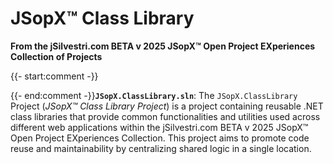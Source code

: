 ﻿
# JSopX™ Class Library

**From the ﻿jSilvestri.com BETA v 2025 JSopX™ Open Project EXperiences Collection of Projects**

{{- start:comment -}}
<!-- START JSOPX NOVA DOCX HEADER

includeType: Sections
workflowState: Is Production Ready
group: README
toc: true
isProductionReady: true

should be removed in final render document

END JSOPX NOVA DOCX HEADER -->
{{- end:comment -}}**`JSopX.ClassLibrary.sln`**: The `JSopX.ClassLibrary` Project (_JSopX™ Class Library Project_) is a project containing reusable .NET class libraries that provide common functionalities and utilities used across different web applications within the jSilvestri.com BETA v 2025 JSopX™ Open Project EXperiences Collection. This project aims to promote code reuse and maintainability by centralizing shared logic in a single location.